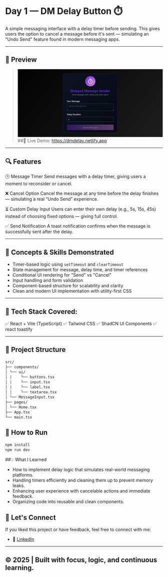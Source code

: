 # Day 1 — DM Delay Button ⏱️

A simple messaging interface with a delay timer before sending. This gives users the option to cancel a message before it's sent — simulating an "Undo Send" feature found in modern messaging apps.

---

## 📸 Preview
> ![DM Delay Screenshot](./public/Screenshot%20(50).png)
> ##🔗 Live Demo: https://dmdelay.netlify.app
---


## 🔍 Features

🕒 Message Timer
Send messages with a delay timer, giving users a moment to reconsider or cancel.

❌ Cancel Option
Cancel the message at any time before the delay finishes — simulating a real “Undo Send” experience.

⏳ Custom Delay Input
Users can enter their own delay (e.g., 5s, 15s, 45s) instead of choosing fixed options — giving full control.

✅ Send Notification
A toast notification confirms when the message is successfully sent after the delay.

---

## 🧠 Concepts & Skills Demonstrated

- Timer-based logic using `setTimeout` and `clearTimeout`
- State management for message, delay time, and timer references
- Conditional UI rendering for "Send" vs "Cancel"
- Input handling and form validation
- Component-based structure for scalability and clarity
- Clean and modern UI implementation with utility-first CSS
---

## 🧠 Tech Stack Covered:
✅ React + Vite (TypeScript)
✅ Tailwind CSS
✅ ShadCN UI Components
✅ react toastify

---

## 📂 Project Structure

```
src/
├── components/
│ └── ui/
│ |    └── buttons.tsx
│ |    └── input.tsx
│ |    └── label.tsx
│ |    └── textarea.tsx
│ └── MessageInput.tsx
├── pages/
│ └── Home.tsx
├── App.tsx
└── main.tsx
```

## 🚀 How to Run

```bash
npm install
npm run dev
```

##💡 What I Learned
- How to implement delay logic that simulates real-world messaging platforms.
- Handling timers efficiently and cleaning them up to prevent memory leaks.
- Enhancing user experience with cancelable actions and immediate feedback.
- Organizing code into reusable and clean components.



## 🙌 Let's Connect

If you liked this project or have feedback, feel free to connect with me:

- 💼 [LinkedIn](https://www.linkedin.com/in/aravinth-dev/)

---

## © 2025 | Built with focus, logic, and continuous learning.
